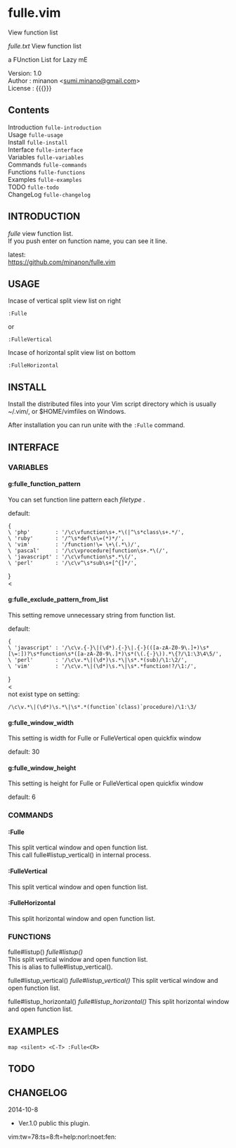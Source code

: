 # fulle.vim

View function list

*fulle.txt*	View function list  

a FUnction List for Lazy mE  

Version: 1.0  
Author : minanon &lt;sumi.minano@gmail.com&gt;  
License :  {{{}}}  

## Contents

Introduction				`fulle-introduction`  
Usage				`fulle-usage`  
Install			`fulle-install`  
Interface		`fulle-interface`  
Variables				  `fulle-variables`  
Commands			  `fulle-commands`  
Functions				  `fulle-functions`  
Examples				`fulle-examples`  
TODO				`fulle-todo`  
ChangeLog			`fulle-changelog`  


## INTRODUCTION

*fulle* view function list.  
If you push enter on function name, you can see it line.  

latest:  
https://github.com/minanon/fulle.vim  


## USAGE

Incase of vertical split view list on right  

```vim
:Fulle
```


or  


```vim
:FulleVertical
```



Incase of horizontal  split view list on bottom  


```vim
:FulleHorizontal
```



## INSTALL

Install the distributed files into your Vim script directory which is usually ~/.vim/, or $HOME/vimfiles on Windows.  

After installation you can run unite with the `:Fulle` command.  


## INTERFACE

### VARIABLES

#### g:fulle_function_pattern

You can set function line pattern each *filetype* .  

default:  

```vim
{
\ 'php'        : '/\c\vfunction\s+.*\(|^\s*class\s+.*/',
\ 'ruby'       : '/^\s*def\s\=(*)*/',
\ 'vim'        : '/function!\= \+\(.*\)/',
\ 'pascal'     : '/\c\vprocedure|function\s+.*\(/',
\ 'javascript' : '/\c\vfunction\s*.*\(/',
\ 'perl'       : '/\c\v^\s*sub\s+[^{]*/',
```

\}  
<  


#### g:fulle_exclude_pattern_from_list

This setting remove unnecessary string from function list.  
	
default:  

```vim
{
\ 'javascript' : '/\c\v.{-}\|(\d*).{-}\|.{-}(([a-zA-Z0-9\.]+)\s*[\=:])?\s*function\s*([a-zA-Z0-9\.]*)\s*(\(.{-}\)).*\{?/\1:\3\4\5/',
\ 'perl'       : '/\c\v.*\|(\d*)\s.*\|\s*.*(sub)/\1:\2/',
\ 'vim'        : '/\c\v.*\|(\d*)\s.*\|\s*.*function!?/\1:/',
```

\}  
<  
not exist type on setting:  

```vim
/\c\v.*\|(\d*)\s.*\|\s*.*(function`(class)`procedure)/\1:\3/
```




#### g:fulle_window_width

This setting is width for Fulle or FulleVertical open quickfix window  

default: 30  


#### g:fulle_window_height

This setting is height for Fulle or FulleVertical open quickfix window  

default: 6  


### COMMANDS

#### :Fulle

This split vertical window and open function list.  
This call fulle#listup_vertical() in internal process.  


#### :FulleVertical

This split vertical window and open function list.  


#### :FulleHorizontal

This split horizontal window and open function list.  


### FUNCTIONS

fulle#listup()					*fulle#listup()*  
This split vertical window and open function list.  
This is alias to fulle#listup_vertical().  
 
fulle#listup_vertical()				*fulle#listup_vertical()* This split vertical window and open function list.  


fulle#listup_horizontal()			*fulle#listup_horizontal()* This split horizontal window and open function list.   

## EXAMPLES

```vim
map <silent> <C-T> :Fulle<CR>
```



## TODO

## CHANGELOG
2014-10-8  

- Ver.1.0 public this plugin.

vim:tw=78:ts=8:ft=help:norl:noet:fen:  
